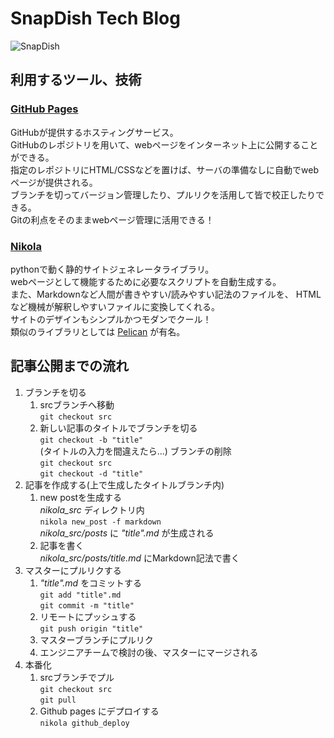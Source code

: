 # SnapDish Tech Blog

![SnapDish](https://snapdish.co/v3/pc/img/book/book_logo2.png)

## 利用するツール、技術
### [GitHub Pages](https://pages.github.com/)
GitHubが提供するホスティングサービス。  
GitHubのレポジトリを用いて、webページをインターネット上に公開することができる。  
指定のレポジトリにHTML/CSSなどを置けば、サーバの準備なしに自動でwebページが提供される。  
ブランチを切ってバージョン管理したり、プルリクを活用して皆で校正したりできる。  
Gitの利点をそのままwebページ管理に活用できる！
### [Nikola](https://getnikola.com/)  
pythonで動く静的サイトジェネレータライブラリ。  
webページとして機能するために必要なスクリプトを自動生成する。  
また、Markdownなど人間が書きやすい/読みやすい記法のファイルを、
HTMLなど機械が解釈しやすいファイルに変換してくれる。  
サイトのデザインもシンプルかつモダンでクール！    
類似のライブラリとしては [Pelican][1] が有名。

[1]:https://github.com/getpelican/pelican


## 記事公開までの流れ
1. ブランチを切る
    1. srcブランチへ移動  
    `git checkout src`  
    1. 新しい記事のタイトルでブランチを切る  
    `git checkout -b "title"`  
    (タイトルの入力を間違えたら...)  ブランチの削除  
    `git checkout src`  
    `git checkout -d "title"`  
1. 記事を作成する(上で生成したタイトルブランチ内)
    1. new postを生成する  
    *nikola_src* ディレクトリ内  
    `nikola new_post -f markdown`  
    *nikola_src/posts* に *"title".md* が生成される  
    1. 記事を書く  
    *nikola_src/posts/title.md* にMarkdown記法で書く
1. マスターにプルリクする  
    1. *"title".md* をコミットする  
    `git add "title".md`  
    `git commit -m "title"`
    1. リモートにプッシュする  
    `git push origin "title"`  
    1. マスターブランチにプルリク
    1. エンジニアチームで検討の後、マスターにマージされる
1. 本番化  
     1. srcブランチでプル  
    `git checkout src`  
    `git pull`  
    1. Github pages にデプロイする  
    `nikola github_deploy`

